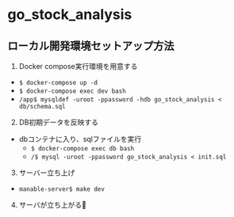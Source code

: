 # go_stock_analysis

## ローカル開発環境セットアップ方法

1. Docker compose実行環境を用意する
  - `$ docker-compose up -d`
  - `$ docker-compose exec dev bash`
  - `/app$ mysqldef -uroot -ppassword -hdb go_stock_analysis < db/schema.sql`
2. DB初期データを反映する
  - dbコンテナに入り、sqlファイルを実行
    - `$ docker-compose exec db bash`
    - `/$ mysql -uroot -ppassword go_stock_analysis < init.sql`
3. サーバー立ち上げ
  - `manable-server$ make dev`
4. サーバが立ち上がる:tada:

